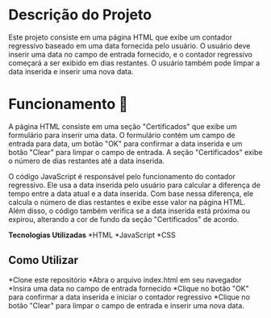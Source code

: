 # Descrição do Projeto

Este projeto consiste em uma página HTML que exibe um contador regressivo baseado em uma data fornecida pelo usuário. O usuário deve inserir uma data no campo de entrada fornecido, e o contador regressivo começará a ser exibido em dias restantes. O usuário também pode limpar a data inserida e inserir uma nova data.

# Funcionamento 👋

A página HTML consiste em uma seção "Certificados" que exibe um formulário para inserir uma data. O formulário contém um campo de entrada para data, um botão "OK" para confirmar a data inserida e um botão "Clear" para limpar o campo de entrada. A seção "Certificados" exibe o número de dias restantes até a data inserida.

O código JavaScript é responsável pelo funcionamento do contador regressivo. Ele usa a data inserida pelo usuário para calcular a diferença de tempo entre a data atual e a data inserida. Com base nessa diferença, ele calcula o número de dias restantes e exibe esse valor na página HTML. Além disso, o código também verifica se a data inserida está próxima ou expirou, alterando a cor de fundo da seção "Certificados" de acordo.

**Tecnologias Utilizadas**
*HTML
*JavaScript
*CSS

## Como Utilizar

*Clone este repositório
*Abra o arquivo index.html em seu navegador
*Insira uma data no campo de entrada fornecido
*Clique no botão "OK" para confirmar a data inserida e iniciar o contador regressivo
*Clique no botão "Clear" para limpar o campo de entrada e inserir uma nova data.


